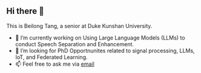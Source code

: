 ## Hi there 👋

This is Beilong Tang, a senior at Duke Kunshan University.
- 🔭 I’m currently working on Using Large Language Models (LLMs) to conduct Speech Separation and Enhancement.
- 👯 I’m looking for PhD Opportnunites related to signal processing, LLMs, IoT, and Federated Learning.
- 📫 Feel free to ask me via  [email](mailto:bt132@duke.edu)
